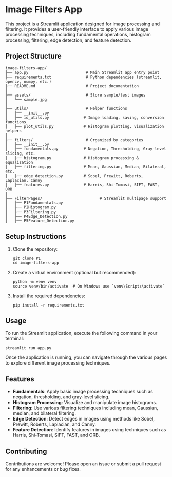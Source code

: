 # Image Filters App

This project is a Streamlit application designed for image processing and filtering. It provides a user-friendly interface to apply various image processing techniques, including fundamental operations, histogram processing, filtering, edge detection, and feature detection.

## Project Structure

```
image-filters-app/
├── app.py                         # Main Streamlit app entry point
├── requirements.txt               # Python dependencies (streamlit, opencv, numpy, etc.)
├── README.md                      # Project documentation
│
├── assets/                        # Store sample/test images
│   └── sample.jpg
│
├── utils/                         # Helper functions
│   ├── __init__.py
│   ├── io_utils.py               # Image loading, saving, conversion functions
│   ├── plot_utils.py             # Histogram plotting, visualization helpers
│
├── filters/                       # Organized by categories
│   ├── __init__.py
│   ├── fundamentals.py           # Negation, Thresholding, Gray-level slicing, etc.
│   ├── histogram.py              # Histogram processing & equalization
│   ├── filtering.py              # Mean, Gaussian, Median, Bilateral, etc.
│   ├── edge_detection.py         # Sobel, Prewitt, Roberts, Laplacian, Canny
│   ├── features.py               # Harris, Shi-Tomasi, SIFT, FAST, ORB
│
├── FilterPages/                         # Streamlit multipage support
│   ├── P1Fundamentals.py
│   ├── P2Histogram.py
│   ├── P3Filtering.py
│   ├── P4Edge_Detection.py
│   ├── P5Feature_Detection.py
```

## Setup Instructions

1. Clone the repository:
   ```
   git clone P1
   cd image-filters-app
   ```

2. Create a virtual environment (optional but recommended):
   ```
   python -m venv venv
   source venv/bin/activate  # On Windows use `venv\Scripts\activate`
   ```

3. Install the required dependencies:
   ```
   pip install -r requirements.txt
   ```

## Usage

To run the Streamlit application, execute the following command in your terminal:
```
streamlit run app.py
```

Once the application is running, you can navigate through the various pages to explore different image processing techniques.

## Features

- **Fundamentals**: Apply basic image processing techniques such as negation, thresholding, and gray-level slicing.
- **Histogram Processing**: Visualize and manipulate image histograms.
- **Filtering**: Use various filtering techniques including mean, Gaussian, median, and bilateral filtering.
- **Edge Detection**: Detect edges in images using methods like Sobel, Prewitt, Roberts, Laplacian, and Canny.
- **Feature Detection**: Identify features in images using techniques such as Harris, Shi-Tomasi, SIFT, FAST, and ORB.

## Contributing

Contributions are welcome! Please open an issue or submit a pull request for any enhancements or bug fixes.